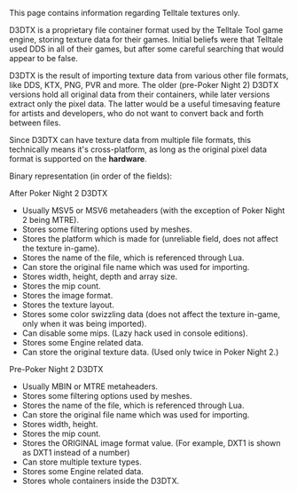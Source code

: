 This page contains information regarding Telltale textures only.

D3DTX is a proprietary file container format used by the Telltale Tool game engine, storing texture data for their games. Initial beliefs were that Telltale used DDS in all of their games, but after some careful searching that would appear to be false.

D3DTX is the result of importing texture data from various other file formats, like DDS, KTX, PNG, PVR and more. The older (pre-Poker Night 2) D3DTX versions hold all original data from their containers, while later versions extract only the pixel data. The latter would be a useful timesaving feature for artists and developers, who do not want to convert back and forth between files.

Since D3DTX can have texture data from multiple file formats, this technically means it's cross-platform, as long as the original pixel data format is supported on the **hardware**.

Binary representation (in order of the fields):

After Poker Night 2 D3DTX 
- Usually MSV5 or MSV6  metaheaders (with the exception of Poker Night 2 being MTRE).
- Stores some filtering options used by meshes.
- Stores the platform which is made for (unreliable field, does not affect the texture in-game).
- Stores the name of the file, which is referenced through Lua.
- Can store the original file name which was used for importing.
- Stores width, height, depth and array size.
- Stores the mip count.
- Stores the image format.
- Stores the texture layout.
- Stores some color swizzling data (does not affect the texture in-game, only when it was being imported).
- Can disable some mips. (Lazy hack used in console editions).
- Stores some Engine related data.
- Can store the original texture data. (Used only twice in Poker Night 2.)

Pre-Poker Night 2 D3DTX 
- Usually MBIN or MTRE metaheaders.
- Stores some filtering options used by meshes.
- Stores the name of the file, which is referenced through Lua.
- Can store the original file name which was used for importing.
- Stores width, height.
- Stores the mip count.
- Stores the ORIGINAL image format value. (For example, DXT1 is shown as DXT1 instead of a number)
- Can store multiple texture types.
- Stores some Engine related data.
- Stores whole containers inside the D3DTX.
